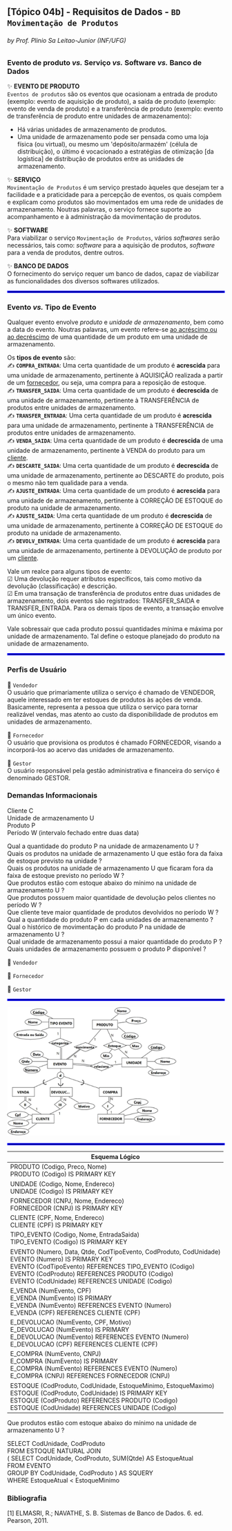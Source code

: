 ## [Tópico 04b] - Requisitos de Dados - `BD Movimentação de Produtos`
###### *by Prof. Plinio Sa Leitao-Junior (INF/UFG)*

### Evento de produto _vs._ Serviço _vs._ Software _vs._ Banco de Dados

:sparkles: **EVENTO DE PRODUTO**<br>
`Eventos de produtos` são os eventos que ocasionam a entrada de produto (exemplo: evento de aquisição de produto), a saída de produto (exemplo: evento de venda de produto) e a transferência de produto (exemplo: evento de transferência de produto entre unidades de armazenamento):
- Há várias unidades de armazenamento de produtos.
- Uma unidade de armazenamento pode ser pensada como uma loja física (ou virtual), ou mesmo um 'depósito/armazém' (célula de distribuição), o último é vocacionado a estratégias de otimização [da logística] de distribução de produtos entre as unidades de armazenamento. 

:sparkles: **SERVIÇO**<br>
`Movimentação de Produtos` é um serviço prestado àqueles que desejam ter a facilidade e a praticidade para a percepção de eventos, os quais compõem e explicam como produtos são movimentados em uma rede de unidades de armazenamento. Noutras palavras, o serviço fornece suporte ao acompanhamento e à administração da movimentação de produtos.

:sparkles: **SOFTWARE**<br>
Para viabilizar o serviço `Movimentação de Produtos`, vários _softwares_ serão necessários, tais como: _software_ para a aquisição de produtos, _software_ para a venda de produtos, dentre outros.

:sparkles: **BANCO DE DADOS**<br>
O fornecimento do serviço requer um banco de dados, capaz de viabilizar as funcionalidades dos diversos softwares utilizados.

<hr style="border:2px solid blue">

### Evento _vs._ Tipo de Evento

Qualquer evento envolve _produto_ e _unidade de armazenamento_, bem como a data do evento. Noutras palavras, um evento refere-se <ins>ao acréscimo ou ao decréscimo</ins> de uma quantidade de um produto em uma unidade de armazenamento.

Os **tipos de evento** são:<br>
&#x270D; **`COMPRA_ENTRADA`**: Uma certa quantidade de um produto é **acrescida** para uma unidade de armazenamento, pertinente à AQUISIÇÃO realizada a partir de um <ins>fornecedor</ins>, ou seja, uma compra para a reposição de estoque.<br>
&#x270D; **`TRANSFER_SAIDA`**: Uma certa quantidade de um produto é **decrescida** de uma unidade de armazenamento, pertinente à TRANSFERÊNCIA de produtos entre unidades de armazenamento.<br>
&#x270D; **`TRANSFER_ENTRADA`**: Uma certa quantidade de um produto é **acrescida** para uma unidade de armazenamento, pertinente à TRANSFERÊNCIA de produtos entre unidades de armazenamento.<br>
&#x270D; **`VENDA_SAIDA`**: Uma certa quantidade de um produto é **decrescida** de uma unidade de armazenamento, pertinente à VENDA do produto para um <ins>cliente</ins>.<br>
&#x270D; **`DESCARTE_SAIDA`**: Uma certa quantidade de um produto é **decrescida** de uma unidade de armazenamento, pertinente ao DESCARTE do produto, pois o mesmo não tem qualidade para a venda.<br>
&#x270D; **`AJUSTE_ENTRADA`**: Uma certa quantidade de um produto é **acrescida** para uma unidade de armazenamento, pertinente à CORREÇÃO DE ESTOQUE do produto na unidade de armazenamento.<br>
&#x270D; **`AJUSTE_SAIDA`**: Uma certa quantidade de um produto é **decrescida** de uma unidade de armazenamento, pertinente à CORREÇÃO DE ESTOQUE do produto na unidade de armazenamento.<br>
&#x270D; **`DEVOLV_ENTRADA`**: Uma certa quantidade de um produto é **acrescida** para uma unidade de armazenamento, pertinente à DEVOLUÇÃO de produto por um <ins>cliente</ins>.

Vale um realce para alguns tipos de evento:<br>
&#9745; Uma devolução requer atributos específicos, tais como motivo da devolução (classificação) e descrição.<br> 
&#9745; Em uma transação de transferência de produtos entre duas unidades de armazenamento, dois eventos são registrados: TRANSFER_SAIDA e TRANSFER_ENTRADA. Para os demais tipos de evento, a transação envolve um único evento.

Vale sobressair que cada produto possui quantidades mínima e máxima por unidade de armazenamento. Tal define o estoque planejado do produto na unidade de armazenamento.

<hr style="border:2px solid blue">

### Perfis de Usuário

:star2: `Vendedor`<br>
O usuário que primariamente utiliza o serviço é chamado de VENDEDOR, aquele interessado em ter estoques de produtos às ações de venda. Basicamente, representa a pessoa que utiliza o serviço para tornar realizável vendas, mas atento ao custo da disponibilidade de produtos em unidades de armazenamento.

:star2: `Fornecedor`<br>
O usuário que provisiona os produtos é chamado FORNECEDOR, visando a incorporá-los ao acervo das unidades de armazenamento.

:star2: `Gestor`<br>
O usuário responsável pela gestão administrativa e financeira do serviço é denominado GESTOR.

### Demandas Informacionais

Cliente C<br>
Unidade de armazenamento U<br>
Produto P<br>
Período W (intervalo fechado entre duas data)<br>

Qual a quantidade do produto P na unidade de armazenamento U ?<br>
Quais os produtos na unidade de armazenamento U que estão fora da faixa de estoque previsto na unidade ?<br>
Quais os produtos na unidade de armazenamento U que ficaram fora da faixa de estoque previsto no período W ?<br>
Que produtos estão com estoque abaixo do mínimo na unidade de armazenamento U ?<br>
Que produtos possuem maior quantidade de devolução pelos clientes no período W ?<br>
Que cliente teve maior quantidade de produtos devolvidos no período W ?<br>
Qual a quantidade do produto P em cada unidades de armazenamento ?<br>
Qual o histórico de movimentação do produto P na unidade de armazenamento U ?<br>
Qual unidade de armazenamento possui a maior quantidade do produto P ?<br>
Quais unidades de armazenamento possuem o produto P disponível ?<br>

:star2: `Vendedor`<br>

:star2: `Fornecedor`<br>

:star2: `Gestor`<br>

<hr style="border:2px solid blue">

<img src="../media/projeto-der.jpg" width="400">

<hr style="border:2px solid blue">

|Esquema Lógico|
|-|
|PRODUTO (Codigo, Preco, Nome)<br>PRODUTO (Codigo) IS PRIMARY KEY|
|UNIDADE (Codigo, Nome, Endereco)<br>UNIDADE (Codigo) IS PRIMARY KEY|
|FORNECEDOR (CNPJ, Nome, Endereco)<br>FORNECEDOR (CNPJ) IS PRIMARY KEY|
|CLIENTE (CPF, Nome, Endereco)<br>CLIENTE (CPF) IS PRIMARY KEY|
|TIPO_EVENTO (Codigo, Nome, EntradaSaida)<br>TIPO_EVENTO (Codigo) IS PRIMARY KEY|
|EVENTO (Numero, Data, Qtde, CodTipoEvento, CodProduto, CodUnidade)<br>EVENTO (Numero) IS PRIMARY KEY<br>EVENTO (CodTipoEvento) REFERENCES TIPO_EVENTO (Codigo)<br>EVENTO (CodProduto) REFERENCES PRODUTO (Codigo)<br>EVENTO (CodUnidade) REFERENCES UNIDADE (Codigo)|
|E_VENDA (NumEvento, CPF)<br>E_VENDA (NumEvento) IS PRIMARY<br>E_VENDA (NumEvento) REFERENCES EVENTO (Numero)<br>E_VENDA (CPF) REFERENCES CLIENTE (CPF)|
|E_DEVOLUCAO (NumEvento, CPF, Motivo)<br>E_DEVOLUCAO (NumEvento) IS PRIMARY<br>E_DEVOLUCAO (NumEvento) REFERENCES EVENTO (Numero)<br>E_DEVOLUCAO (CPF) REFERENCES CLIENTE (CPF)|
|E_COMPRA (NumEvento, CNPJ)<br>E_COMPRA (NumEvento) IS PRIMARY<br>E_COMPRA (NumEvento) REFERENCES EVENTO (Numero)<br>E_COMPRA (CNPJ) REFERENCES FORNECEDOR (CNPJ)|
|ESTOQUE (CodProduto, CodUnidade, EstoqueMinimo, EstoqueMaximo)<br>ESTOQUE (CodProduto, CodUnidade) IS PRIMARY KEY<br>ESTOQUE (CodProduto) REFERENCES PRODUTO (Codigo)<br>ESTOQUE (CodUnidade) REFERENCES UNIDADE (Codigo)|

Que produtos estão com estoque abaixo do mínimo na unidade de armazenamento U ?<br>

SELECT CodUnidade, CodProduto<br>
FROM ESTOQUE NATURAL JOIN<br>
     ( SELECT CodUnidade, CodProduto, SUM(Qtde) AS EstoqueAtual<br>
       FROM EVENTO<br>
       GROUP BY CodUnidade, CodProduto ) AS SQUERY<br>
WHERE EstoqueAtual < EstoqueMinimo

### Bibliografia

[1] ELMASRI, R.; NAVATHE, S. B. Sistemas de Banco de Dados. 6. ed. Pearson, 2011.
